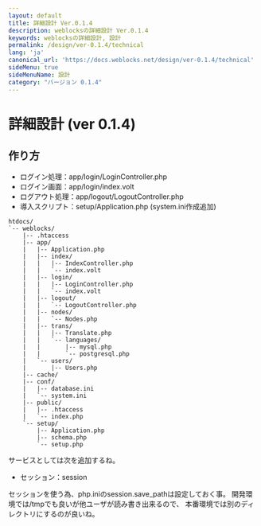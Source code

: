 ```yaml
---
layout: default
title: 詳細設計 Ver.0.1.4
description: weblocksの詳細設計 Ver.0.1.4
keywords: weblocksの詳細設計, 設計
permalink: /design/ver-0.1.4/technical
lang: 'ja'
canonical_url: 'https://docs.weblocks.net/design/ver-0.1.4/technical'
sideMenu: true
sideMenuName: 設計
category: "バージョン 0.1.4"
---
```

<div class="container-fluid">
  <div class="row">
    <div class="col">
      <h1>詳細設計 (ver 0.1.4)</h1>
    </div>
  </div>
  <div class="row">
    <div class="col-12">
      <h2>作り方</h2>
      <p>
        <ul>
          <li>ログイン処理：app/login/LoginController.php</li>
          <li>ログイン画面：app/login/index.volt</li>
          <li>ログアウト処理：app/logout/LogoutController.php</li>
          <li>導入スクリプト：setup/Application.php  (system.ini作成追加)</li>
        </ul>
      </p>
      <p>
        <pre><code class="language-treeview">htdocs/
`-- weblocks/
    |-- .htaccess
    |-- app/
    |   |-- Application.php
    |   |-- index/
    |   |   |-- IndexController.php
    |   |   `-- index.volt
    |   |-- login/
    |   |   |-- LoginController.php
    |   |   `-- index.volt
    |   |-- logout/
    |   |   `-- LogoutController.php
    |   |-- nodes/
    |   |   `-- Nodes.php
    |   |-- trans/
    |   |   |-- Translate.php
    |   |   `-- languages/
    |   |       |-- mysql.php
    |   |       `-- postgresql.php
    |   `-- users/
    |       |-- Users.php
    |-- cache/
    |-- conf/
    |   |-- database.ini
    |   `-- system.ini
    |-- public/
    |   |-- .htaccess
    |   `-- index.php
    `-- setup/
        |-- Application.php
        |-- schema.php
        `-- setup.php</code></pre>
      </p>
      <p>
        サービスとしては次を追加するね。
        <ul>
          <li>セッション：session</li>
        </ul>
      </p>
      <p>
        セッションを使う為、php.iniのsession.save_pathは設定しておく事。
        開発環境では/tmpでも良いが他ユーザが読み書き出来るので、
        本番環境では別のディレクトリにするのが良いね。
      </p>
    </div>
  </div>
</div>
